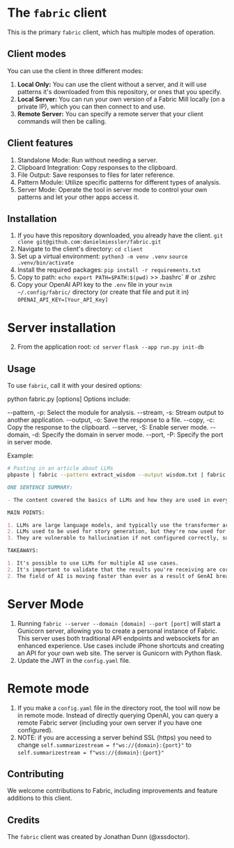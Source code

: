 # The `fabric` client

This is the primary `fabric` client, which has multiple modes of operation.

## Client modes

You can use the client in three different modes:

1. **Local Only:** You can use the client without a server, and it will use patterns it's downloaded from this repository, or ones that you specify.
2. **Local Server:** You can run your own version of a Fabric Mill locally (on a private IP), which you can then connect to and use.
3. **Remote Server:** You can specify a remote server that your client commands will then be calling.

## Client features

1. Standalone Mode: Run without needing a server.
2. Clipboard Integration: Copy responses to the clipboard.
3. File Output: Save responses to files for later reference.
4. Pattern Module: Utilize specific patterns for different types of analysis.
5. Server Mode: Operate the tool in server mode to control your own patterns and let your other apps access it.

## Installation

1. If you have this repository downloaded, you already have the client.
   `git clone git@github.com:danielmiessler/fabric.git`
2. Navigate to the client's directory:
   `cd client`
3. Set up a virtual environment:
   `python3 -m venv .venv`
   `source .venv/bin/activate`
4. Install the required packages:
   `pip install -r requirements.txt`
5. Copy to path:
   `echo export PATH=$PATH:$(pwd)` >> .bashrc` # or .zshrc
6. Copy your OpenAI API key to the `.env` file in your `nvim ~/.config/fabric/` directory (or create that file and put it in)
   `OPENAI_API_KEY=[Your_API_Key]`

# Server installation

2. From the application root:
   `cd server`
   `flask --app run.py init-db`

## Usage

To use `fabric`, call it with your desired options:

python fabric.py [options]
Options include:

--pattern, -p: Select the module for analysis.
--stream, -s: Stream output to another application.
--output, -o: Save the response to a file.
--copy, -c: Copy the response to the clipboard.
--server, -S: Enable server mode.
--domain, -d: Specify the domain in server mode.
--port, -P: Specify the port in server mode.

Example:

```bash
# Pasting in an article about LLMs
pbpaste | fabric --pattern extract_wisdom --output wisdom.txt | fabric --pattern summarize --stream
```
```markdown
ONE SENTENCE SUMMARY:

- The content covered the basics of LLMs and how they are used in everyday practice.

MAIN POINTS:

1. LLMs are large language models, and typically use the transformer architecture.
2. LLMs used to be used for story generation, but they're now used for many AI applications.
3. They are vulnerable to hallucination if not configured correctly, so be careful.

TAKEAWAYS:

1. It's possible to use LLMs for multiple AI use cases.
2. It's important to validate that the results you're receiving are correct.
2. The field of AI is moving faster than ever as a result of GenAI breakthroughs.
```

# Server Mode

1. Running `fabric --server --domain [domain] --port [port]` will start a Gunicorn server, allowing you to create a personal instance of Fabric. This server uses both traditional API endpoints and websockets for an enhanced experience. Use cases include iPhone shortcuts and creating an API for your own web site. The server is Gunicorn with Python flask.
2. Update the JWT in the `config.yaml` file.

# Remote mode

1. If you make a `config.yaml` file in the directory root, the tool will now be in remote mode. Instead of directly querying OpenAI, you can query a remote Fabric server (including your own server if you have one configured).
2. NOTE: if you are accessing a server behind SSL (https) you need to change `self.summarizestream = f"ws://{domain}:{port}"` to `self.summarizestream = f"wss://{domain}:{port}"`

## Contributing

We welcome contributions to Fabric, including improvements and feature additions to this client.

## Credits

The `fabric` client was created by Jonathan Dunn (@xssdoctor).
